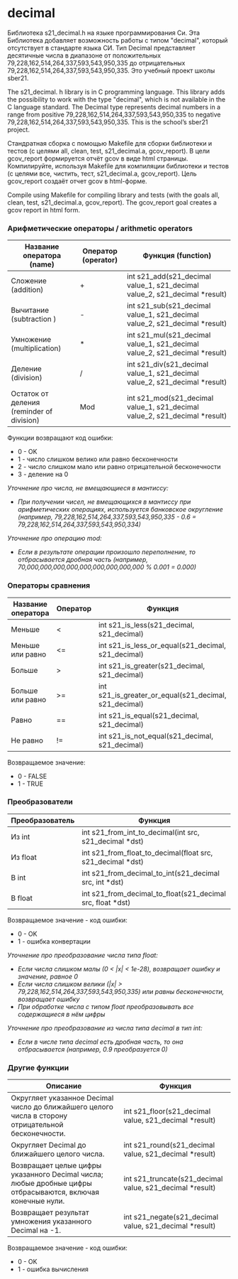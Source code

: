 # decimal
Библиотека s21_decimal.h на языке программирования Си. Эта Библиотека добавляет возможность работы с типом "decimal", который отсутствует в стандарте языка СИ. Тип Decimal представляет десятичные числа в диапазоне от положительных 79,228,162,514,264,337,593,543,950,335 до отрицательных 79,228,162,514,264,337,593,543,950,335. Это учебный проект школы sber21.


The s21_decimal. h library is in C programming language. This library adds the possibility to work with the type "decimal", which is not available in the С language standard. The Decimal type represents decimal numbers in a range from positive 79,228,162,514,264,337,593,543,950,335 to negative 79,228,162,514,264,337,593,543,950,335. This is the school’s sber21 project.

Стандратная сборка с помощью Makefile для сборки библиотеки и тестов (с целями all, clean, test, s21_decimal.a, gcov_report). В цели gcov_report формируется отчёт gcov в виде html страницы.
Компилируйте, используя Makefile для компиляции библиотеки и тестов (с целями все, чистить, тест, s21_decimal.a, gcov_report). Цель gcov_report создаёт отчет gcov в html-форме.

Compile using Makefile for compiling library and tests (with the goals all, clean, test, s21_decimal.a, gcov_report). The gcov_report goal creates a gcov report in html form.

### Арифметические операторы / arithmetic operators

| Название оператора (name) | Оператор (operator) | Функция (function)                                                                            | 
| ------ | ------ |------------------------------------------------------------------------------------|
| Сложение (addition) | + | int s21_add(s21_decimal value_1, s21_decimal value_2, s21_decimal *result)         |
| Вычитание (subtraction ) | - | int s21_sub(s21_decimal value_1, s21_decimal value_2, s21_decimal *result)         |
| Умножение (multiplication)| * | int s21_mul(s21_decimal value_1, s21_decimal value_2, s21_decimal *result) | 
| Деление (division) | / | int s21_div(s21_decimal value_1, s21_decimal value_2, s21_decimal *result) |
| Остаток от деления (reminder of division) | Mod | int s21_mod(s21_decimal value_1, s21_decimal value_2, s21_decimal *result) |

Функции возвращают код ошибки:  
- 0 - OK  
- 1 - число слишком велико или равно бесконечности
- 2 - число слишком мало или равно отрицательной бесконечности
- 3 - деление на 0

*Уточнение про числа, не вмещающиеся в мантиссу:*
- *При получении чисел, не вмещающихся в мантиссу при арифметических операциях, используется банковское округление (например, 79,228,162,514,264,337,593,543,950,335 - 0.6 = 79,228,162,514,264,337,593,543,950,334)*

*Уточнение про операцию mod:*
- *Если в результате операции произошло переполнение, то отбрасывается дробная часть (например, 70,000,000,000,000,000,000,000,000,000 % 0.001 = 0.000)*


### Операторы сравнения

| Название оператора | Оператор  | Функция | 
| ------ | ------ | ------ |
| Меньше  | < | int s21_is_less(s21_decimal, s21_decimal) |
| Меньше или равно | <= | int s21_is_less_or_equal(s21_decimal, s21_decimal) | 
| Больше | \> |  int s21_is_greater(s21_decimal, s21_decimal) |
| Больше или равно | \>= | int s21_is_greater_or_equal(s21_decimal, s21_decimal) | 
| Равно | == |  int s21_is_equal(s21_decimal, s21_decimal) |
| Не равно | != |  int s21_is_not_equal(s21_decimal, s21_decimal) |

Возвращаемое значение:
- 0 - FALSE
- 1 - TRUE

### Преобразователи 

| Преобразователь | Функция | 
| ------ | ------ |
| Из int | int s21_from_int_to_decimal(int src, s21_decimal *dst) |
| Из float  | int s21_from_float_to_decimal(float src, s21_decimal *dst) |
| В int  | int s21_from_decimal_to_int(s21_decimal src, int *dst) |
| В float  | int s21_from_decimal_to_float(s21_decimal src, float *dst) |

Возвращаемое значение - код ошибки:
 - 0 - OK
 - 1 - ошибка конвертации

*Уточнение про преобразование числа типа float:*
- *Если числа слишком малы (0 < |x| < 1e-28), возвращает ошибку и значение, равное 0*
- *Если числа слишком велики (|x| > 79,228,162,514,264,337,593,543,950,335) или равны бесконечности, возвращает ошибку*
- *При обработке числа с типом float преобразовывать все содержащиеся в нём цифры*

*Уточнение про преобразование из числа типа decimal в тип int:*
- *Если в числе типа decimal есть дробная часть, то она отбрасывается (например, 0.9 преобразуется 0)*


### Другие функции

| Описание | Функция                                                  | 
| ------ |----------------------------------------------------------|
| Округляет указанное Decimal число до ближайшего целого числа в сторону отрицательной бесконечности. | int s21_floor(s21_decimal value, s21_decimal *result)    |	
| Округляет Decimal до ближайшего целого числа. | int s21_round(s21_decimal value, s21_decimal *result)    |
| Возвращает целые цифры указанного Decimal числа; любые дробные цифры отбрасываются, включая конечные нули. | int s21_truncate(s21_decimal value, s21_decimal *result) |
| Возвращает результат умножения указанного Decimal на -1. | int s21_negate(s21_decimal value, s21_decimal *result)   |

Возвращаемое значение - код ошибки:
 - 0 - OK
 - 1 - ошибка вычисления
